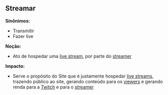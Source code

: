 ## Streamar

**Sinônimos:** 
* Transmitir 
* Fazer live

**Noção:** 
* Ato de hospedar uma [live stream](https://github.com/gabrielziegler3/Requisitos-2018-1/wiki/Streamer), por parte do [streamer](https://github.com/gabrielziegler3/Requisitos-2018-1/wiki/streamer)

**Impacto:**
* Serve o propósito do Site que é justamente hospedar [live streams](https://github.com/gabrielziegler3/Requisitos-2018-1/wiki/Stream), trazendo público ao site, gerando conteúdo para os [viewers](https://github.com/gabrielziegler3/Requisitos-2018-1/wiki/Viewer) e gerando renda para a [Twitch](https://github.com/gabrielziegler3/Requisitos-2018-1/wiki/Twitch) e para o [streamer](https://github.com/gabrielziegler3/Requisitos-2018-1/wiki/Streamer)